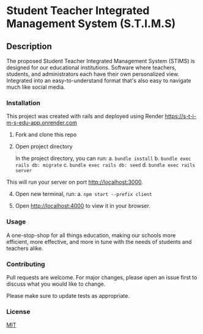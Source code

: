 # Student Teacher Integrated Management System (S.T.I.M.S)

## Description

The proposed Student Teacher Integrated Management System (STIMS) is designed for our educational institutions. Software where teachers, students, and administrators each have their own personalized view. Integrated into an easy-to-understand format that's also easy to navigate much like social media.

### Installation

This project was created with rails and deployed using Render https://s-t-i-m-s-edu-app.onrender.com

1. Fork and clone this repo

2. Open project directory

    In the project directory, you can run:
        a. `bundle install`
        b. `bundle exec rails db: migrate`
        c. `bundle exec rails db: seed`
        d. `bundle exec rails server`

This will run your server on port
[http://localhost:3000](http://localhost:3000).

4. Open new terminal, run:
        a. `npm start --prefix client`

5. Open [http://localhost:4000](http://localhost:4000) to view it in your browser.

### Usage

A one-stop-shop for all things education, making our schools more efficient, more effective, and more in tune with the needs of students and teachers alike.

### Contributing

Pull requests are welcome. For major changes, please open an issue first to discuss what you would like to change.

Please make sure to update tests as appropriate.

### License

[MIT](https://choosealicense.com/licenses/mit/)
